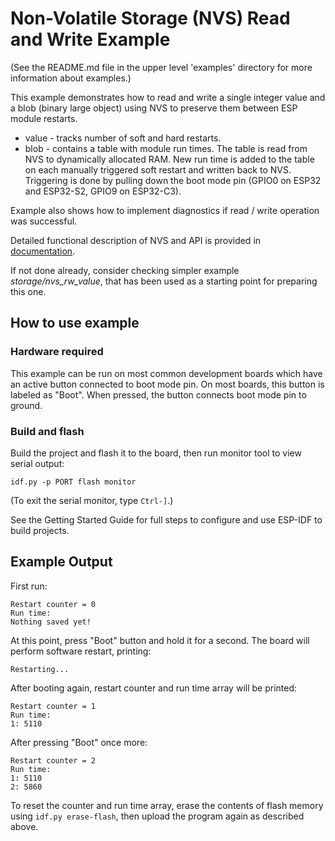 # Non-Volatile Storage (NVS) Read and Write Example

(See the README.md file in the upper level 'examples' directory for more information about examples.)

This example demonstrates how to read and write a single integer value and a blob (binary large object) using NVS to preserve them between ESP module restarts.

  * value - tracks number of soft and hard restarts.
  * blob - contains a table with module run times. The table is read from NVS to dynamically allocated RAM. New run time is added to the table on each manually triggered soft restart and written back to NVS. Triggering is done by pulling down the boot mode pin (GPIO0 on ESP32 and ESP32-S2, GPIO9 on ESP32-C3).

Example also shows how to implement diagnostics if read / write operation was successful.

Detailed functional description of NVS and API is provided in [documentation](https://docs.espressif.com/projects/esp-idf/en/latest/api-reference/storage/nvs_flash.html).

If not done already, consider checking simpler example *storage/nvs_rw_value*, that has been used as a starting point for preparing this one.

## How to use example

### Hardware required

This example can be run on most common development boards which have an active button connected to boot mode pin. On most boards, this button is labeled as "Boot". When pressed, the button connects boot mode pin to ground.

### Build and flash

Build the project and flash it to the board, then run monitor tool to view serial output:

```
idf.py -p PORT flash monitor
```

(To exit the serial monitor, type ``Ctrl-]``.)

See the Getting Started Guide for full steps to configure and use ESP-IDF to build projects.

## Example Output

First run:
```
Restart counter = 0
Run time:
Nothing saved yet!
```

At this point, press "Boot" button and hold it for a second. The board will perform software restart, printing:

```
Restarting...
```

After booting again, restart counter and run time array will be printed:

```
Restart counter = 1
Run time:
1: 5110
```

After pressing "Boot" once more:

```
Restart counter = 2
Run time:
1: 5110
2: 5860
```

To reset the counter and run time array, erase the contents of flash memory using `idf.py erase-flash`, then upload the program again as described above.
